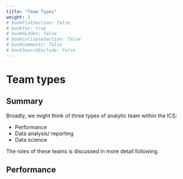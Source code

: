 ```yaml
---
title: "Team Types"
weight: 2
# bookFlatSection: false
# bookToc: true
# bookHidden: false
# bookCollapseSection: false
# bookComments: false
# bookSearchExclude: false
---
```


# Team types

## Summary

Broadly, we might think of three types of analytic team within the ICS:

* Performance
* Data analysis/ reporting
* Data science

The roles of these teams is discussed in more detail following.

## Performance